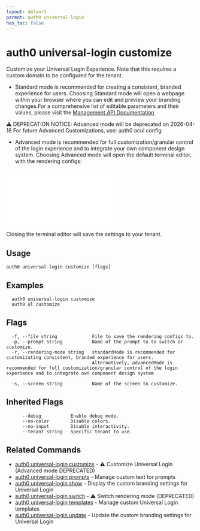 ```yaml
---
layout: default
parent: auth0 universal-login
has_toc: false
---
```

# auth0 universal-login customize


Customize your Universal Login Experience. Note that this requires a custom domain to be configured for the tenant. 

* Standard mode is recommended for creating a consistent, branded experience for users. Choosing Standard mode will open a webpage
within your browser where you can edit and preview your branding changes.For a comprehensive list of editable parameters and their values,
please visit the [Management API Documentation](https://auth0.com/docs/api/management/v2)

⚠️  DEPRECATION NOTICE: Advanced mode will be deprecated on 2026-04-18
   For future Advanced Customizations, use: auth0 acul config <command>
* Advanced mode is recommended for full customization/granular control of the login experience and to integrate your own component design system. 
Choosing Advanced mode will open the default terminal editor, with the rendering configs:

![storybook](settings.json)

Closing the terminal editor will save the settings to your tenant.

## Usage
```
auth0 universal-login customize [flags]
```

## Examples

```
  auth0 universal-login customize
  auth0 ul customize
```


## Flags

```
  -f, --file string             File to save the rendering configs to.
  -p, --prompt string           Name of the prompt to to switch or customize.
  -r, --rendering-mode string   standardMode is recommended for customizating consistent, branded experience for users.
                                Alternatively, advancedMode is recommended for full customization/granular control of the login experience and to integrate own component design system
                                
  -s, --screen string           Name of the screen to customize.
```


## Inherited Flags

```
      --debug           Enable debug mode.
      --no-color        Disable colors.
      --no-input        Disable interactivity.
      --tenant string   Specific tenant to use.
```


## Related Commands

- [auth0 universal-login customize](auth0_universal-login_customize.md) - ⚠️ Customize Universal Login (Advanced mode DEPRECATED)
- [auth0 universal-login prompts](auth0_universal-login_prompts.md) - Manage custom text for prompts
- [auth0 universal-login show](auth0_universal-login_show.md) - Display the custom branding settings for Universal Login
- [auth0 universal-login switch](auth0_universal-login_switch.md) - ⚠️ Switch rendering mode (DEPRECATED)
- [auth0 universal-login templates](auth0_universal-login_templates.md) - Manage custom Universal Login templates
- [auth0 universal-login update](auth0_universal-login_update.md) - Update the custom branding settings for Universal Login


